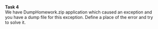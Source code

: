 __Task 4__\
We have DumpHomework.zip application which caused an exception and you have a dump file for this exception. Define a place of the error and try to solve it. 
